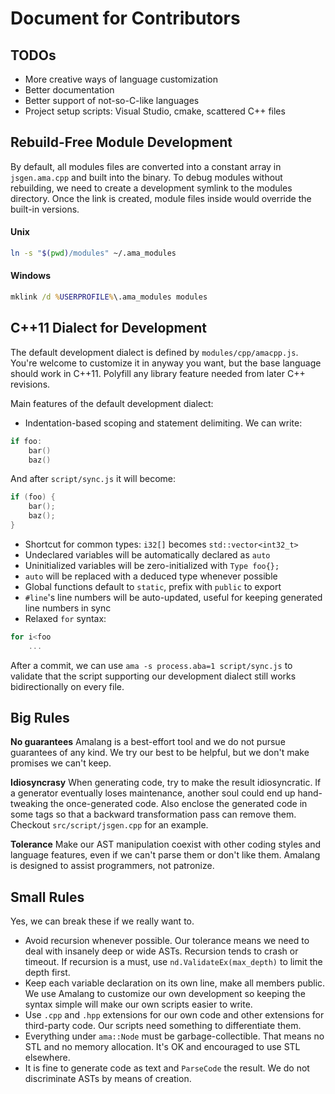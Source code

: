 # Document for Contributors

## TODOs

- More creative ways of language customization
- Better documentation
- Better support of not-so-C-like languages
- Project setup scripts: Visual Studio, cmake, scattered C++ files

## Rebuild-Free Module Development

By default, all modules files are converted into a constant array in `jsgen.ama.cpp` and built into the binary. To debug modules without rebuilding, we need to create a development symlink to the modules directory. Once the link is created, module files inside would override the built-in versions.

#### Unix
```sh
ln -s "$(pwd)/modules" ~/.ama_modules
```

#### Windows

```bat
mklink /d %USERPROFILE%\.ama_modules modules
```

## C++11 Dialect for Development

The default development dialect is defined by `modules/cpp/amacpp.js`. You're welcome to customize it in anyway you want, but the base language should work in C++11. Polyfill any library feature needed from later C++ revisions. 

Main features of the default development dialect:
- Indentation-based scoping and statement delimiting. We can write:
```C++
if foo:
	bar()
	baz()
```
And after `script/sync.js` it will become:
```C++
if (foo) {
	bar();
	baz();
}
```
- Shortcut for common types: `i32[]` becomes `std::vector<int32_t>`
- Undeclared variables will be automatically declared as `auto`
- Uninitialized variables will be zero-initialized with `Type foo{};`
- `auto` will be replaced with a deduced type whenever possible
- Global functions default to `static`, prefix with `public` to export
- `#line`'s line numbers will be auto-updated, useful for keeping generated line numbers in sync
- Relaxed `for` syntax:
```C++
for i<foo
	...
```

After a commit, we can use `ama -s process.aba=1 script/sync.js` to validate that the script supporting our development dialect still works bidirectionally on every file.

## Big Rules

**No guarantees** Amalang is a best-effort tool and we do not pursue guarantees of any kind. We try our best to be helpful, but we don't make promises we can't keep. 

**Idiosyncrasy** When generating code, try to make the result idiosyncratic. If a generator eventually loses maintenance, another soul could end up hand-tweaking the once-generated code. Also enclose the generated code in some tags so that a backward transformation pass can remove them. Checkout `src/script/jsgen.cpp` for an example.

**Tolerance** Make our AST manipulation coexist with other coding styles and language features, even if we can't parse them or don't like them. Amalang is designed to assist programmers, not patronize.

## Small Rules

Yes, we can break these if we really want to.

- Avoid recursion whenever possible. Our tolerance means we need to deal with insanely deep or wide ASTs. Recursion tends to crash or timeout. If recursion is a must, use `nd.ValidateEx(max_depth)` to limit the depth first.
- Keep each variable declaration on its own line, make all members public. We use Amalang to customize our own development so keeping the syntax simple will make our own scripts easier to write.
- Use `.cpp` and `.hpp` extensions for our own code and other extensions for third-party code. Our scripts need something to differentiate them.
- Everything under `ama::Node` must be garbage-collectible. That means no STL and no memory allocation. It's OK and encouraged to use STL elsewhere.
- It is fine to generate code as text and `ParseCode` the result. We do not discriminate ASTs by means of creation.
